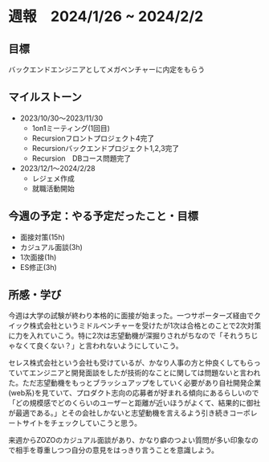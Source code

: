 # 週報　2024/1/26 ~ 2024/2/2

## 目標
バックエンドエンジニアとしてメガベンチャーに内定をもらう


## マイルストーン
- 2023/10/30〜2023/11/30
    - 1on1ミーティング(1回目)
    - Recursionフロントプロジェクト4完了
    - Recursionバックエンドプロジェクト1,2,3完了
    - Recursion　DBコース問題完了
- 2023/12/1〜2024/2/28
    - レジェメ作成
    - 就職活動開始


## 今週の予定：やる予定だったこと・目標
- 面接対策(15h)
- カジュアル面談(3h)
- 1次面接(1h)
- ES修正(3h)


## 所感・学び
今週は大学の試験が終わり本格的に面接が始まった。一つサポーターズ経由でクイック株式会社というミドルベンチャーを受けたが1次は合格とのことで2次対策に力を入れていこう。特に2次は志望動機が深掘りされがちなので「それうちじゃなくて良くない？」と言われないようにしていこう。

セレス株式会社という会社も受けているが、かなり人事の方と仲良くしてもらっていてエンジニアと開発面談をしたが技術的なことに関しては問題ないと言われた。ただ志望動機をもっとブラッシュアップをしていく必要があり自社開発企業(web系)を見ていて、プロダクト志向の応募者が好まれる傾向にあるらしいので「どの規模感でどのくらいのユーザーと距離が近いほうがよくて、結果的に御社が最適である。」とその会社しかないと志望動機を言えるよう引き続きコーポレートサイトをチェックしていこうと思う。

来週からZOZOのカジュアル面談があり、かなり癖のつよい質問が多い印象なので相手を尊重しつつ自分の意見をはっきり言うことを意識しよう。
